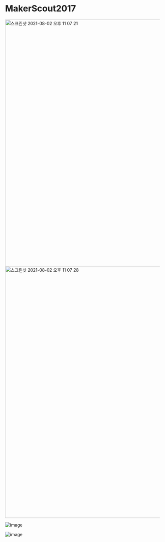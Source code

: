 # MakerScout2017

<img width="803" alt="스크린샷 2021-08-02 오후 11 07 21" src="https://user-images.githubusercontent.com/44018024/127874790-1e056400-379f-4bbd-947f-a6cbf36217b4.png">

<img width="820" alt="스크린샷 2021-08-02 오후 11 07 28" src="https://user-images.githubusercontent.com/44018024/127874926-2a6e887e-1317-410e-ae0f-2b1ba6f00ca5.png">

![image](https://user-images.githubusercontent.com/44018024/127875086-b05ae57f-e393-410b-9781-df5b23bf7794.png)

![image](https://user-images.githubusercontent.com/44018024/127875415-393101d1-7ca6-426f-88fa-b50340b22dd9.png)
